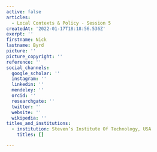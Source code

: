 ```yaml
---
active: false
articles:
  - Local Contexts & Policy - Session 5
createdAt: '2022-01-17T18:18:56.536Z'
exerpt: ''
firstname: Nick
lastname: Byrd
picture: ''
picture_copyright: ''
reference: ''
social_channels:
  google_scholar: ''
  instagram: ''
  linkedin: ''
  mendeley: ''
  orcid: ''
  researchgate: ''
  twitter: ''
  website: ''
  wikipedia: ''
titles_and_institutions:
  - institution: Steven’s Institute Of Technology, USA
    titles: []

---
```

